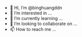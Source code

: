 - 👋 Hi, I’m @binghuangddn
- 👀 I’m interested in ...
- 🌱 I’m currently learning ...
- 💞️ I’m looking to collaborate on ...
- 📫 How to reach me ...

<!---
binghuangddn/binghuangddn is a ✨ special ✨ repository because its `README.md` (this file) appears on your GitHub profile.
You can click the Preview link to take a look at your changes.
--->

